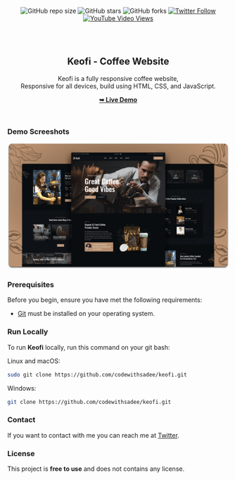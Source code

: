 <div align="center">
  
  ![GitHub repo size](https://img.shields.io/github/repo-size/codewithsadee/keofi)
  ![GitHub stars](https://img.shields.io/github/stars/codewithsadee/keofi?style=social)
  ![GitHub forks](https://img.shields.io/github/forks/codewithsadee/keofi?style=social)
[![Twitter Follow](https://img.shields.io/twitter/follow/codewithsadee_?style=social)](https://twitter.com/intent/follow?screen_name=codewithsadee_)
  [![YouTube Video Views](https://img.shields.io/youtube/views/xrBDp8mUmog?style=social)](https://youtu.be/xrBDp8mUmog)

  <br />
  <br />

  <h2 align="center">Keofi - Coffee Website</h2>

  Keofi is a fully responsive coffee website, <br />Responsive for all devices, build using HTML, CSS, and JavaScript.

  <a href="https://codewithsadee.github.io/keofi/"><strong>➥ Live Demo</strong></a>

</div>

<br />

### Demo Screeshots

![Keofi Desktop Demo](./readme-images/desktop.png "Desktop Demo")

### Prerequisites

Before you begin, ensure you have met the following requirements:

* [Git](https://git-scm.com/downloads "Download Git") must be installed on your operating system.

### Run Locally

To run **Keofi** locally, run this command on your git bash:

Linux and macOS:

```bash
sudo git clone https://github.com/codewithsadee/keofi.git
```

Windows:

```bash
git clone https://github.com/codewithsadee/keofi.git
```

### Contact

If you want to contact with me you can reach me at [Twitter](https://www.twitter.com/codewithsadee).

### License

This project is **free to use** and does not contains any license.
